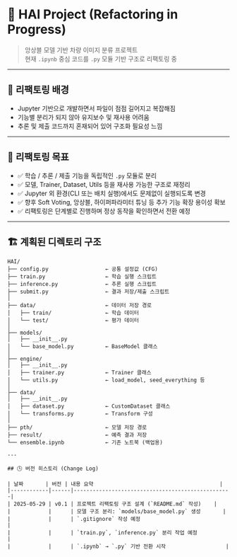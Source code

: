 # 🚗 HAI Project (Refactoring in Progress)

> 앙상블 모델 기반 차량 이미지 분류 프로젝트  
> 현재 `.ipynb` 중심 코드를 `.py` 모듈 기반 구조로 리팩토링 중

---

## 📌 리팩토링 배경

- Jupyter 기반으로 개발하면서 파일이 점점 길어지고 복잡해짐
- 기능별 분리가 되지 않아 유지보수 및 재사용 어려움
- 추론 및 제출 코드까지 혼재되어 있어 구조화 필요성 느낌

---

## 🎯 리팩토링 목표

- ✅ 학습 / 추론 / 제출 기능을 독립적인 `.py` 모듈로 분리
- ✅ 모델, Trainer, Dataset, Utils 등을 재사용 가능한 구조로 재정리
- ✅ Jupyter 외 환경(CLI 또는 배치 실행)에서도 문제없이 실행되도록 변경
- ✅ 향후 Soft Voting, 앙상블, 하이퍼파라미터 튜닝 등 추가 기능 확장 용이성 확보
- ✅ 리팩토링은 단계별로 진행하며 정상 동작을 확인하면서 전환 예정

---

## 🏗️ 계획된 디렉토리 구조

```plaintext
HAI/
├── config.py                  ← 공통 설정값 (CFG)
├── train.py                   ← 학습 실행 스크립트
├── inference.py               ← 추론 실행 스크립트
├── submit.py                  ← 결과 저장/제출 스크립트
│
├── data/                      ← 데이터 저장 경로
│   ├── train/                 ← 학습 데이터
│   └── test/                  ← 평가 데이터
│
├── models/
│   ├── __init__.py
│   └── base_model.py          ← BaseModel 클래스
│
├── engine/
│   ├── __init__.py
│   ├── trainer.py             ← Trainer 클래스
│   └── utils.py               ← load_model, seed_everything 등
│
├── data/
│   ├── __init__.py
│   ├── dataset.py             ← CustomDataset 클래스
│   └── transforms.py          ← Transform 구성
│
├── pth/                       ← 모델 저장 경로
├── result/                    ← 예측 결과 저장
└── ensemble.ipynb             ← 기존 노트북 (백업용)

---

## 🕓 버전 히스토리 (Change Log)

| 날짜       | 버전 | 내용 요약                                        |
|------------|------|--------------------------------------------------|
| 2025-05-29 | v0.1 | 프로젝트 리팩토링 구조 설계 (`README.md` 작성)    |
|            |      | 모델 구조 분리: `models/base_model.py` 생성       |
|            |      | `.gitignore` 작성 예정                             |
|            |      | `train.py`, `inference.py` 분리 작업 예정          |
|            |      | `.ipynb` → `.py` 기반 전환 시작                   |
